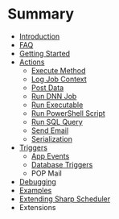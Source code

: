 # Summary

* [Introduction](README.md)
* [FAQ](faq.md)
* [Getting Started](getting_started.md)
* [Actions](actions.md)
   * [Execute Method](execute_method.md)
   * [Log Job Context](log_job_context.md)
   * [Post Data](post_data.md)
   * [Run DNN Job](run_dnn_job.md)
   * [Run Executable](run_executable.md)
   * [Run PowerShell Script](run_powershell_script.md)
   * [Run SQL Query](run_sql_query.md)
   * [Send Email](send_email.md)
   * [Serialization](serialization.md)
* [Triggers](triggers1.md)
   * [App Events](app_events.md)
   * [Database Triggers](database_triggers.md)
   * POP Mail
* [Debugging](debugging.md)
* [Examples](examples.md)
* [Extending Sharp Scheduler](extending_sharp_scheduler.md)
* Extensions

